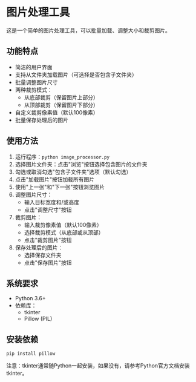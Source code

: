 # 图片处理工具

这是一个简单的图片处理工具，可以批量加载、调整大小和裁剪图片。

## 功能特点

- 简洁的用户界面
- 支持从文件夹加载图片（可选择是否包含子文件夹）
- 批量调整图片尺寸
- 两种裁剪模式：
  - 从底部裁剪（保留图片上部分）
  - 从顶部裁剪（保留图片下部分）
- 自定义裁剪像素值（默认100像素）
- 批量保存处理后的图片

## 使用方法

1. 运行程序：`python image_processor.py`
2. 选择图片文件夹：点击"浏览"按钮选择包含图片的文件夹
3. 勾选或取消勾选"包含子文件夹"选项（默认勾选）
4. 点击"加载图片"按钮加载所有图片
5. 使用"上一张"和"下一张"按钮浏览图片
6. 调整图片尺寸：
   - 输入目标宽度和/或高度
   - 点击"调整尺寸"按钮
7. 裁剪图片：
   - 输入裁剪像素值（默认100像素）
   - 选择裁剪模式（从底部或从顶部）
   - 点击"裁剪图片"按钮
8. 保存处理后的图片：
   - 选择保存文件夹
   - 点击"保存图片"按钮

## 系统要求

- Python 3.6+
- 依赖库：
  - tkinter
  - Pillow (PIL)

## 安装依赖

```
pip install pillow
```

注意：tkinter通常随Python一起安装，如果没有，请参考Python官方文档安装tkinter。
